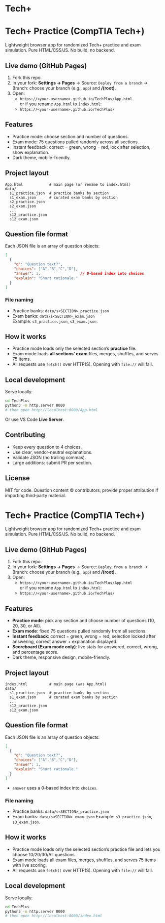 # Tech+

# Tech+ Practice (CompTIA Tech+)

Lightweight browser app for randomized Tech+ practice and exam simulation. Pure HTML/CSS/JS. No build, no backend.

## Live demo (GitHub Pages)
1. Fork this repo.
2. In your fork: **Settings → Pages** → Source: `Deploy from a branch` → Branch: choose your branch (e.g., `app`) and **/(root)**.
3. Open:
   - `https://<your-username>.github.io/TechPlus/App.html`  
     or if you rename `App.html` to `index.html`:
   - `https://<your-username>.github.io/TechPlus/`

## Features
- Practice mode: choose section and number of questions.
- Exam mode: 75 questions pulled randomly across all sections.
- Instant feedback: correct = green, wrong = red, lock after selection, show explanation.
- Dark theme, mobile-friendly.

## Project layout
```
App.html            # main page (or rename to index.html)
data/
  s1_practice.json  # practice banks by section
  s1_exam.json      # curated exam banks by section
  s2_practice.json
  s2_exam.json
  ...
  s12_practice.json
  s12_exam.json
```

## Question file format
Each JSON file is an array of question objects:
```json
[
  {
    "q": "Question text?",
    "choices": ["A","B","C","D"],
    "answer": 1,                  // 0-based index into choices
    "explain": "Short rationale."
  }
]
```

### File naming
- Practice banks: `data/s<SECTION>_practice.json`  
- Exam banks: `data/s<SECTION>_exam.json`  
Example: `s3_practice.json`, `s3_exam.json`.

## How it works
- Practice mode loads only the selected section’s **practice** file.
- Exam mode loads **all sections’ exam** files, merges, shuffles, and serves 75 items.
- All requests use `fetch()` over HTTP(S). Opening with `file://` will fail.

## Local development
Serve locally:
```bash
cd TechPlus
python3 -m http.server 8000
# then open http://localhost:8000/App.html
```
Or use VS Code **Live Server**.

## Contributing
- Keep every question to 4 choices.
- Use clear, vendor-neutral explanations.
- Validate JSON (no trailing commas).
- Large additions: submit PR per section.

## License
MIT for code. Question content © contributors; provide proper attribution if importing third‑party material.
# Tech+ Practice (CompTIA Tech+)

Lightweight browser app for randomized Tech+ practice and exam simulation. Pure HTML/CSS/JS. No build, no backend.

## Live demo (GitHub Pages)
1. Fork this repo.
2. In your fork: **Settings → Pages** → Source: `Deploy from a branch` → Branch: choose your branch (e.g., `app`) and **/(root)**.
3. Open:
   - `https://<your-username>.github.io/TechPlus/App.html`  
     or if you rename `App.html` to `index.html`:
   - `https://<your-username>.github.io/TechPlus/`

## Features
- **Practice mode**: pick any section and choose number of questions (10, 20, 30, or All).
- **Exam mode**: fixed 75 questions pulled randomly from all sections.
- **Instant feedback**: correct = green, wrong = red, selection locked after answering, correct answer + explanation displayed.
- **Scoreboard (Exam mode only)**: live stats for answered, correct, wrong, and percentage score.
- Dark theme, responsive design, mobile-friendly.

## Project layout
```
index.html          # main page (was App.html)
data/
  s1_practice.json  # practice banks by section
  s1_exam.json      # curated exam banks by section
  ...
  s12_practice.json
  s12_exam.json
```

## Question file format
Each JSON file is an array of question objects:
```json
[
  {
    "q": "Question text?",
    "choices": ["A","B","C","D"],
    "answer": 1,
    "explain": "Short rationale."
  }
]
```
- `answer` uses a 0-based index into `choices`.

### File naming
- Practice banks: `data/s<SECTION>_practice.json`
- Exam banks: `data/s<SECTION>_exam.json`
Example: `s3_practice.json`, `s3_exam.json`.

## How it works
- Practice mode loads only the selected section’s practice file and lets you choose 10/20/30/All questions.
- Exam mode loads all exam files, merges, shuffles, and serves 75 items with live scoring.
- All requests use `fetch()` over HTTP(S). Opening with `file://` will fail.

## Local development
Serve locally:
```bash
cd TechPlus
python3 -m http.server 8000
# then open http://localhost:8000/index.html
```

